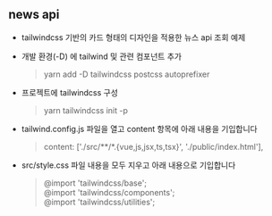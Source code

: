 ## news api

- tailwindcss 기반의 카드 형태의 디자인을 적용한 뉴스 api 조회 예제

- 개발 환경(-D) 에 tailwind 및 관련 컴포넌트 추가
  > yarn add -D tailwindcss postcss autoprefixer

- 프로젝트에 tailwindcss 구성
  > yarn tailwindcss init -p

- tailwind.config.js 파일을 열고 content 항목에 아래 내용을 기입합니다
  > content: ['./src/**/*.{vue,js,jsx,ts,tsx}', './public/index.html'],

- src/style.css 파일 내용을 모두 지우고 아래 내용으로 기입합니다
  > @import 'tailwindcss/base';<br>
    @import 'tailwindcss/components';<br>
    @import 'tailwindcss/utilities';
